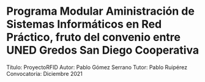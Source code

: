 # Programa Modular Aministración de Sistemas Informáticos en Red Práctico, fruto del convenio entre UNED Gredos San Diego Cooperativa

Título: ProyectoRFID
Autor:  Pablo Gómez Serrano
Tutor:  Pablo Ruipérez
Convocatoria:  Diciembre 2021
